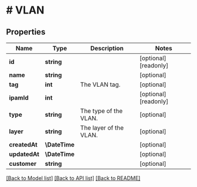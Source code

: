 # # VLAN

## Properties

Name | Type | Description | Notes
------------ | ------------- | ------------- | -------------
**id** | **string** |  | [optional] [readonly]
**name** | **string** |  | [optional]
**tag** | **int** | The VLAN tag. | [optional]
**ipamId** | **int** |  | [optional] [readonly]
**type** | **string** | The type of the VLAN. | [optional]
**layer** | **string** | The layer of the VLAN. | [optional]
**createdAt** | **\DateTime** |  | [optional]
**updatedAt** | **\DateTime** |  | [optional]
**customer** | **string** |  | [optional]

[[Back to Model list]](../../README.md#models) [[Back to API list]](../../README.md#endpoints) [[Back to README]](../../README.md)
